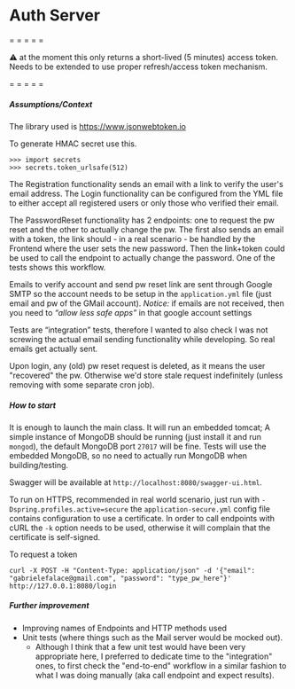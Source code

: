 # Auth Server


= = = = = 

:warning: 
at the moment this only returns a short-lived (5 minutes) access token. Needs to be extended to use proper refresh/access token mechanism.

= = = = = 

##### Assumptions/Context

The library used is https://www.jsonwebtoken.io

To generate HMAC secret use this.
```
>>> import secrets
>>> secrets.token_urlsafe(512)
```

The Registration functionality sends an email with a link to verify the user's email address. 
The Login functionality can be configured from the YML file to either accept all registered users or only those who verified their email. 

The PasswordReset functionality has 2 endpoints: one to request the pw reset and the other to actually change the pw.
The first also sends an email with a token, the link should - in a real scenario - be handled by the Frontend where 
the user sets the new password. Then the link+token could be used to call the endpoint to actually change the password. 
One of the tests shows this workflow.

Emails to verify account and send pw reset link are sent through Google SMTP so 
the account needs to be setup in the `application.yml` file (just email and pw of the GMail account). 
*Notice:* if emails are not received, then you need to *“allow less safe apps”* in that google account settings

Tests are “integration” tests, therefore I wanted to also check I was not screwing the actual email sending functionality 
while developing. So real emails get actually sent.

Upon login, any (old) pw reset request is deleted, as it means the user "recovered" the pw. 
Otherwise we'd store stale request indefinitely (unless removing with some separate cron job).


##### How to start
It is enough to launch the main class. It will run an embedded tomcat; 
A simple instance of MongoDB should be running (just install it and run `mongod`), the default MongoDB port `27017` will be fine. 
Tests will use the embedded MongoDB, so no need to actually run MongoDB when building/testing.

Swagger will be available at `http://localhost:8080/swagger-ui.html`.

To run on HTTPS, recommended in real world scenario, just run 
with `-Dspring.profiles.active=secure` the `application-secure.yml` config file contains configuration to use 
a certificate. In order to call endpoints with cURL the `-k` option needs to be used, otherwise it will 
complain that the certificate is self-signed.

To request a token
```
curl -X POST -H "Content-Type: application/json" -d '{"email": "gabrielefalace@gmail.com", "password": "type_pw_here"}' http://127.0.0.1:8080/login
```
 

##### Further improvement
* Improving names of Endpoints and HTTP methods used
* Unit tests (where things such as the Mail server would be mocked out).
    * Although I think that a few unit test would have been very appropriate here, I preferred to dedicate time to the "integration" ones, 
    to first check the "end-to-end" workflow in a similar fashion to what I was doing manually (aka call endpoint and expect results).
